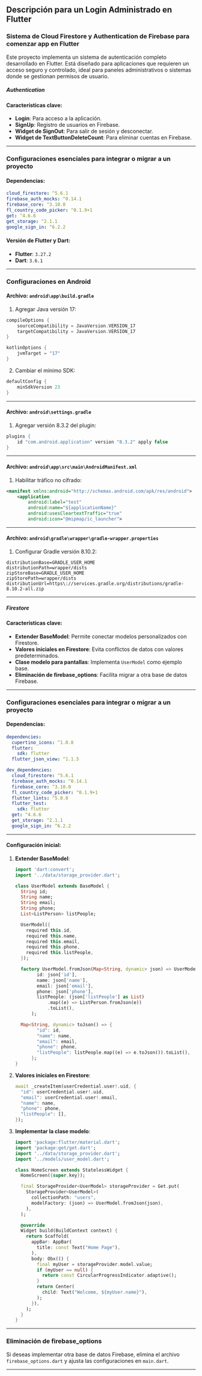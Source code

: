 ## Descripción para un Login Administrado en Flutter

### Sistema de Cloud Firestore y  Authentication de Firebase para comenzar app en Flutter

Este proyecto implementa un sistema de autenticación completo desarrollado en Flutter. Está diseñado para aplicaciones que requieren un acceso seguro y controlado, ideal para paneles administrativos o sistemas donde se gestionan permisos de usuario.

##### Authentication

#### Características clave:
- **Login**: Para acceso a la aplicación.
- **SignUp**: Registro de usuarios en Firebase.
- **Widget de SignOut**: Para salir de sesión y desconectar.
- **Widget de TextButtonDeleteCount**: Para eliminar cuentas en Firebase.


---

### Configuraciones esenciales para integrar o migrar a un proyecto

#### Dependencias:
```yaml
cloud_firestore: ^5.6.1
firebase_auth_mocks: ^0.14.1
firebase_core: ^3.10.0
fl_country_code_picker: ^0.1.9+1
get: ^4.6.6
get_storage: ^2.1.1
google_sign_in: ^6.2.2
```

#### Versión de Flutter y Dart:
- **Flutter**: `3.27.2`
- **Dart**: `3.6.1`

---

### Configuraciones en Android

#### Archivo: `android\app\build.gradle`
1. Agregar Java versión 17:
```gradle
compileOptions {
    sourceCompatibility = JavaVersion.VERSION_17
    targetCompatibility = JavaVersion.VERSION_17
}

kotlinOptions {
    jvmTarget = "17"
}
```

2. Cambiar el mínimo SDK:
```gradle
defaultConfig {
    minSdkVersion 23
}
```

---

#### Archivo: `android\settings.gradle`
1. Agregar versión 8.3.2 del plugin:
```gradle
plugins {
    id "com.android.application" version "8.3.2" apply false
}
```

---

#### Archivo: `android\app\src\main\AndroidManifest.xml`
1. Habilitar tráfico no cifrado:
```xml
<manifest xmlns:android="http://schemas.android.com/apk/res/android">
    <application
        android:label="test"
        android:name="${applicationName}"
        android:usesCleartextTraffic="true"
        android:icon="@mipmap/ic_launcher">
```

---

#### Archivo: `android\gradle\wrapper\gradle-wrapper.properties`
1. Configurar Gradle versión 8.10.2:
```properties
distributionBase=GRADLE_USER_HOME
distributionPath=wrapper/dists
zipStoreBase=GRADLE_USER_HOME
zipStorePath=wrapper/dists
distributionUrl=https\://services.gradle.org/distributions/gradle-8.10.2-all.zip
```

---

##### Firestore

#### Características clave:
- **Extender BaseModel**: Permite conectar modelos personalizados con Firestore.
- **Valores iniciales en Firestore**: Evita conflictos de datos con valores predeterminados.
- **Clase modelo para pantallas**: Implementa `UserModel` como ejemplo base.
- **Eliminación de firebase_options**: Facilita migrar a otra base de datos Firebase.

---

### Configuraciones esenciales para integrar o migrar a un proyecto

#### Dependencias:
```yaml
dependencies:
  cupertino_icons: ^1.0.8
  flutter:
    sdk: flutter
  flutter_json_view: ^1.1.5

dev_dependencies:
  cloud_firestore: ^5.6.1
  firebase_auth_mocks: ^0.14.1
  firebase_core: ^3.10.0
  fl_country_code_picker: ^0.1.9+1
  flutter_lints: ^5.0.0
  flutter_test:
    sdk: flutter
  get: ^4.6.6
  get_storage: ^2.1.1
  google_sign_in: ^6.2.2
```

---

#### Configuración inicial:
1. **Extender BaseModel**:
   ```dart
   import 'dart:convert';
   import '../data/storage_provider.dart';

   class UserModel extends BaseModel {
     String id;
     String name;
     String email;
     String phone;
     List<ListPerson> listPeople;

     UserModel({
       required this.id,
       required this.name,
       required this.email,
       required this.phone,
       required this.listPeople,
     });

     factory UserModel.fromJson(Map<String, dynamic> json) => UserModel(
           id: json['id'],
           name: json['name'],
           email: json['email'],
           phone: json['phone'],
           listPeople: (json['listPeople'] as List)
               .map((e) => ListPerson.fromJson(e))
               .toList(),
         );

     Map<String, dynamic> toJson() => {
           "id": id,
           "name": name,
           "email": email,
           "phone": phone,
           "listPeople": listPeople.map((e) => e.toJson()).toList(),
         };
   }
   ```

2. **Valores iniciales en Firestore**:
   ```dart
   await _createItem(userCredential.user!.uid, {
     "id": userCredential.user!.uid,
     "email": userCredential.user!.email,
     "name": name,
     "phone": phone,
     "listPeople": [],
   });
   ```

3. **Implementar la clase modelo**:
   ```dart
   import 'package:flutter/material.dart';
   import 'package:get/get.dart';
   import '../data/storage_provider.dart';
   import '../models/user_model.dart';

   class HomeScreen extends StatelessWidget {
     HomeScreen({super.key});

     final StorageProvider<UserModel> storageProvider = Get.put(
       StorageProvider<UserModel>(
         collectionPath: "users",
         modelFactory: (json) => UserModel.fromJson(json),
       ),
     );

     @override
     Widget build(BuildContext context) {
       return Scaffold(
         appBar: AppBar(
           title: const Text("Home Page"),
         ),
         body: Obx(() {
           final myUser = storageProvider.model.value;
           if (myUser == null) {
             return const CircularProgressIndicator.adaptive();
           }
           return Center(
             child: Text("Welcome, ${myUser.name}"),
           );
         }),
       );
     }
   }
   ```

---

### Eliminación de firebase_options
Si deseas implementar otra base de datos Firebase, elimina el archivo `firebase_options.dart` y ajusta las configuraciones en `main.dart`.

 ---
